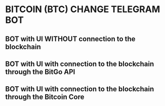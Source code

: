 # BITCOIN (BTC) CHANGE TELEGRAM BOT


## BOT with UI WITHOUT connection to the blockchain


## BOT with UI with connection to the blockchain through the BitGo API


## BOT with UI with connection to the blockchain through the Bitcoin Core

